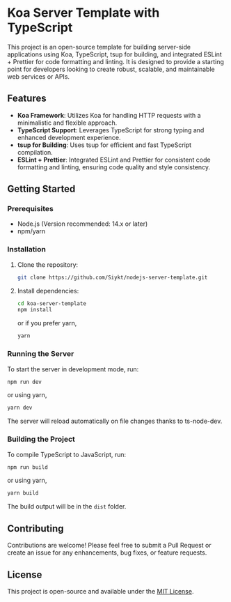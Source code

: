 # Koa Server Template with TypeScript

This project is an open-source template for building server-side applications using Koa, TypeScript, tsup for building, and integrated ESLint + Prettier for code formatting and linting. It is designed to provide a starting point for developers looking to create robust, scalable, and maintainable web services or APIs.

## Features

- **Koa Framework**: Utilizes Koa for handling HTTP requests with a minimalistic and flexible approach.
- **TypeScript Support**: Leverages TypeScript for strong typing and enhanced development experience.
- **tsup for Building**: Uses tsup for efficient and fast TypeScript compilation.
- **ESLint + Prettier**: Integrated ESLint and Prettier for consistent code formatting and linting, ensuring code quality and style consistency.

## Getting Started

### Prerequisites

- Node.js (Version recommended: 14.x or later)
- npm/yarn

### Installation

1. Clone the repository:

   ```bash
   git clone https://github.com/Siykt/nodejs-server-template.git
   ```

2. Install dependencies:

   ```bash
   cd koa-server-template
   npm install
   ```

   or if you prefer yarn,

   ```bash
   yarn
   ```

### Running the Server

To start the server in development mode, run:

```bash
npm run dev
```

or using yarn,

```bash
yarn dev
```

The server will reload automatically on file changes thanks to ts-node-dev.

### Building the Project

To compile TypeScript to JavaScript, run:

```bash
npm run build
```

or using yarn,

```bash
yarn build
```

The build output will be in the `dist` folder.

## Contributing

Contributions are welcome! Please feel free to submit a Pull Request or create an issue for any enhancements, bug fixes, or feature requests.

## License

This project is open-source and available under the [MIT License](LICENSE).
